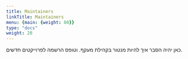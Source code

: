```yaml
---
title: Maintainers
linkTitle: Maintainers
menu: {main: {weight: 80}}
type: "docs"
weight: 20
---
```

כאן יהיה הסבר איך להיות מנטור בקהילת מעקף.
וטופס הרשמה לפרוייקטים חדשים.

